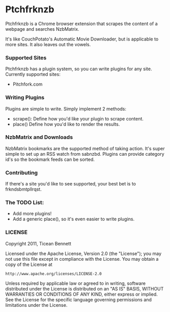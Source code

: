 Ptchfrknzb
===========================

Ptchfrknzb is a Chrome browser extension that scrapes the content of a webpage and searches NzbMatrix.

It's like CouchPotato's Automatic Movie Downloader, but is applicable to more sites. It also leaves out the vowels.


### Supported Sites ###
Ptchfrknzb has a plugin system, so you can write plugins for any site. Currently supported sites:

 - Pitchfork.com


### Writing Plugins ###
Plugins are simple to write. Simply implement 2 methods:

 - scrape(): Define how you'd like your plugin to scrape content.
 - place() Define how you'd like to render the results.


### NzbMatrix and Downloads ###
NzbMatrix bookmarks are the supported method of taking action. It's super simple to set up an RSS watch from sabnzbd.
Plugins can provide category id's so the bookmark feeds can be sorted.


### Contributing ###
If there's a site you'd like to see supported, your best bet is to frkndsbmtpllrqst.




### The TODO List: ###

- Add more plugins!
- Add a generic place(), so it's even easier to write plugins.



### LICENSE ###

Copyright 2011, Ticean Bennett

Licensed under the Apache License, Version 2.0 (the "License");
you may not use this file except in compliance with the License.
You may obtain a copy of the License at

    http://www.apache.org/licenses/LICENSE-2.0

Unless required by applicable law or agreed to in writing, software
distributed under the License is distributed on an "AS IS" BASIS,
WITHOUT WARRANTIES OR CONDITIONS OF ANY KIND, either express or implied.
See the License for the specific language governing permissions and
limitations under the License.